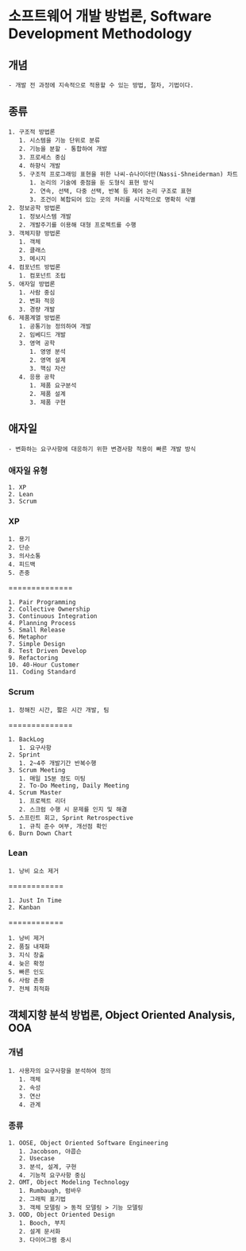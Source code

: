 # 소프트웨어 개발 방법론, Software Development Methodology

## 개념

    - 개발 전 과정에 지속적으로 적용할 수 있는 방법, 절차, 기법이다.

## 종류

    1. 구조적 방법론
       1. 시스템을 기능 단위로 분류
       2. 기능을 분할 - 통합하여 개발
       3. 프로세스 중심
       4. 하향식 개발
       5. 구조적 프로그래밍 표현을 위한 나씨-슈나이더만(Nassi-Shneiderman) 차트
          1. 논리의 기술에 중점을 둔 도형식 표현 방식
          2. 연속, 선택, 다중 선택, 반복 등 제어 논리 구조로 표현
          3. 조건이 복합되어 있는 곳의 처리를 시각적으로 명확히 식별 
    2. 정보공학 방법론
       1. 정보시스템 개발
       2. 개발주기를 이용해 대형 프로젝트를 수행
    3. 객체지향 방법론
       1. 객체
       2. 클래스
       3. 메시지
    4. 컴포넌트 방법론
       1. 컴포넌트 조립
    5. 애자일 방법론
       1. 사람 중심
       2. 변화 적응
       3. 경량 개발
    6. 제품계열 방법론
       1. 공통기능 정의하여 개발
       2. 임베디드 개발
       3. 영역 공학
          1. 영영 분석
          2. 영역 설계
          3. 핵심 자산
       4. 응용 공학
          1. 제품 요구분석
          2. 제품 설계
          3. 제품 구현

## 애자일

    - 변화하는 요구사항에 대응하기 위한 변경사항 적용이 빠른 개발 방식

### 애자일 유형

    1. XP
    2. Lean
    3. Scrum

### XP

    1. 용기
    2. 단순
    3. 의사소통
    4. 피드백
    5. 존중

==============

    1. Pair Programming
    2. Collective Ownership
    3. Continuous Integration
    4. Planning Process
    5. Small Release
    6. Metaphor
    7. Simple Design
    8. Test Driven Develop
    9. Refactoring
    10. 40-Hour Customer
    11. Coding Standard

### Scrum

    1. 정해진 시간, 짧은 시간 개발, 팀

==============

    1. BackLog
       1. 요구사항
    2. Sprint
       1. 2~4주 개발기간 반복수행
    3. Scrum Meeting
       1. 매일 15분 정도 미팅
       2. To-Do Meeting, Daily Meeting
    4. Scrum Master
       1. 프로젝트 리더
       2. 스크럼 수행 시 문제를 인지 및 해결
    5. 스프린트 회고, Sprint Retrospective
       1. 규칙 준수 여부, 개선점 확인
    6. Burn Down Chart

### Lean

    1. 낭비 요소 제거

============

    1. Just In Time
    2. Kanban

============

    1. 낭비 제거
    2. 품질 내재화
    3. 지식 창출
    4. 늦은 확정
    5. 빠른 인도
    6. 사람 존중
    7. 전체 최적화

## 객체지향 분석 방법론, Object Oriented Analysis, OOA

### 개념

    1. 사용자의 요구사항을 분석하여 정의
       1. 객체
       2. 속성
       3. 연산
       4. 관계

### 종류

    1. OOSE, Object Oriented Software Engineering
       1. Jacobson, 야콥슨
       2. Usecase
       3. 분석, 설계, 구현
       4. 기능적 요구사항 중심
    2. OMT, Object Modeling Technology
       1. Rumbaugh, 럼바우
       2. 그래픽 표기법
       3. 객체 모델링 > 동적 모델링 > 기능 모델링
    3. OOD, Object Oriented Design
       1. Booch, 부치
       2. 설계 문서화
       3. 다이어그램 중시